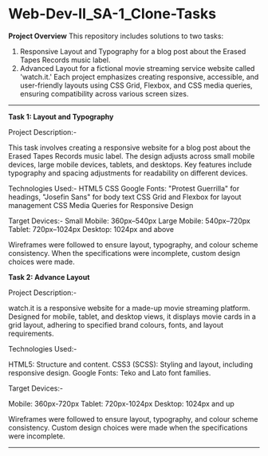 # Web-Dev-II_SA-1_Clone-Tasks

**Project Overview**
This repository includes solutions to two tasks:

1) Responsive Layout and Typography for a blog post about the Erased Tapes Records music label.
2) Advanced Layout for a fictional movie streaming service website called 'watch.it.'
Each project emphasizes creating responsive, accessible, and user-friendly layouts using CSS Grid, Flexbox, and CSS media queries, ensuring compatibility across various screen sizes.

_______________________________________________________________________________________________________________________________

**Task 1: Layout and Typography**

Project Description:-

This task involves creating a responsive website for a blog post about the Erased Tapes Records music label. The design adjusts across small mobile devices, large mobile devices, tablets, and desktops. Key features include typography and spacing adjustments for readability on different devices.

Technologies Used:-
HTML5
CSS
Google Fonts: "Protest Guerrilla" for headings, "Josefin Sans" for body text
CSS Grid and Flexbox for layout management
CSS Media Queries for Responsive Design

Target Devices:-
Small Mobile: 360px–540px
Large Mobile: 540px–720px
Tablet: 720px–1024px
Desktop: 1024px and above

Wireframes were followed to ensure layout, typography, and colour scheme consistency. When the specifications were incomplete, custom design choices were made.

**Task 2: Advance Layout**

Project Description:-

watch.it is a responsive website for a  made-up movie streaming platform. Designed for mobile, tablet, and desktop views, it displays movie cards in a grid layout, adhering to specified brand colours, fonts, and layout requirements.

Technologies Used:-

HTML5: Structure and content.
CSS3 (SCSS): Styling and layout, including responsive design.
Google Fonts: Teko and Lato font families.

Target Devices:-

Mobile: 360px-720px
Tablet: 720px-1024px
Desktop: 1024px and up

Wireframes were followed to ensure layout, typography, and colour scheme consistency. Custom design choices were made when the specifications were incomplete.

_______________________________________________________________________________________________________________________________

